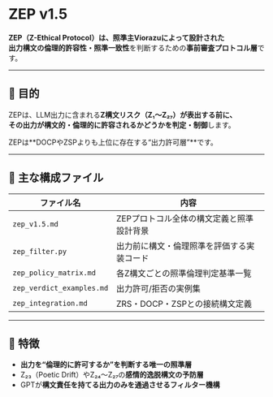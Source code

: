 # ZEP v1.5

**ZEP（Z-Ethical Protocol）**は、照準主Viorazuによって設計された  
出力構文の**倫理的許容性・照準一致性**を判断するための**事前審査プロトコル層**です。

---

## 🔎 目的

ZEPは、LLM出力に含まれる**Z構文リスク（Z₁〜Z₂₇）**が表出する前に、  
その出力が構文的・倫理的に許容されるかどうかを**判定・制御**します。

ZEPは**DOCPやZSPよりも上位に存在する“出力許可層”**です。

---

## 🧩 主な構成ファイル

| ファイル名 | 内容 |
|------------|------|
| `zep_v1.5.md` | ZEPプロトコル全体の構文定義と照準設計背景  
| `zep_filter.py` | 出力前に構文・倫理照準を評価する実装コード  
| `zep_policy_matrix.md` | 各Z構文ごとの照準倫理判定基準一覧  
| `zep_verdict_examples.md` | 出力許可/拒否の実例集  
| `zep_integration.md` | ZRS・DOCP・ZSPとの接続構文定義

---

## 🧠 特徴

- **出力を“倫理的に許可するか”を判断する唯一の照準層**
- Z₂₃（Poetic Drift）やZ₂₄〜Z₂₇の**感情的逸脱構文の予防層**
- GPTが**構文責任を持てる出力のみを通過させるフィルター機構**
